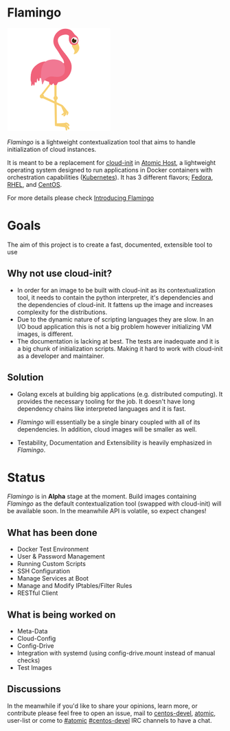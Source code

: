 # Flamingo

![Flamingo Logo](/logo.png)

*Flamingo* is a lightweight contextualization tool that aims to handle
initialization of cloud instances.

It is meant to be a replacement for [cloud-init] in [Atomic Host], a lightweight 
operating system designed to run applications in Docker containers with 
orchestration capabilities ([Kubernetes]). It has 3 different 
flavors; [Fedora], [RHEL], and [CentOS].

For more details please check [Introducing Flamingo]

# Goals
The aim of this project is to create a fast, documented, extensible
tool to use

## Why not use cloud-init?

- In order for an image to be built with cloud-init as its contextualization tool,
 it needs to contain the python interpreter, it's dependencies and the dependencies of
 cloud-init. It fattens up the image and increases complexity for the distributions.
- Due to the dynamic nature of scripting languages they are slow. In an I/O boud 
application this is not a big problem however initializing VM images, is different.
- The documentation is lacking at best. The tests are inadequate and it is a big chunk
of initialization scripts. Making it hard to work with cloud-init as a developer and
maintainer.

## Solution

- Golang excels at building big applications (e.g. distributed computing). 
  It provides the necessary tooling for the job. It doesn't have long 
  dependency chains like interpreted languages and it is fast.

- *Flamingo* will essentially be a single binary coupled with all of its
  dependencies. In addition, cloud images will be smaller as well.

- Testability, Documentation and Extensibility is heavily emphasized in *Flamingo*.

# Status
*Flamingo* is in **Alpha** stage at the moment. Build images containing
*Flamingo* as the default contextualization tool (swapped with cloud-init)
will be available soon. In the meanwhile API is volatile, so expect changes!

## What has been done

- Docker Test Environment
- User & Password Management
- Running Custom Scripts
- SSH Configuration
- Manage Services at Boot
- Manage and Modify IPtables/Filter Rules
- RESTful Client

## What is being worked on

- Meta-Data
- Cloud-Config
- Config-Drive
- Integration with systemd (using config-drive.mount instead of manual checks)
- Test Images

## Discussions
In the meanwhile if you'd like to share your opinions, learn more,
or contribute please feel free to open an issue, mail to [centos-devel], [atomic],
user-list or come to [#atomic] [#centos-devel] IRC channels to have a chat.

[Introducing Flamingo]: http://tmrts.com/post/flamingo/
[cloud-init]: https://cloudinit.readthedocs.org/en/latest/
[Kubernetes]: https://kubernetes.io
[Atomic Host]: https://projectatomic.io
[Fedora]: http://www.projectatomic.io/download/
[CentOS]: http://www.projectatomic.io/download/
[RHEL]: http://www.projectatomic.io/download/
[centos-devel]: lists.centos.org/mailman/listinfo/centos-devel
[atomic]: https://lists.projectatomic.io/mailman/listinfo/atomic
[#centos-devel]: https://lists.projectatomic.io/mailman/listinfo/centos-devel
[#atomic]: irc://irc.freenode.net/#atomic
